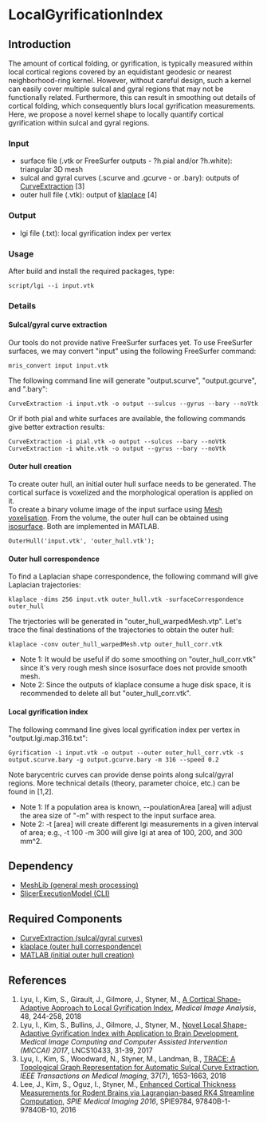# LocalGyrificationIndex

## Introduction
The amount of cortical folding, or gyrification, is typically measured within local cortical regions covered by an equidistant geodesic or nearest neighborhood-ring kernel. However, without careful design, such a kernel can easily cover multiple sulcal and gyral regions that may not be functionally related. Furthermore, this can result in smoothing out details of cortical folding, which consequently blurs local gyrification measurements. Here, we propose a novel kernel shape to locally quantify cortical gyrification within sulcal and gyral regions.
### Input
* surface file (.vtk or FreeSurfer outputs - ?h.pial and/or ?h.white): triangular 3D mesh
* sulcal and gyral curves (.scurve and .gcurve - or .bary): outputs of <a href="https://github.com/ilwoolyu/CurveExtraction">CurveExtraction</a> [3]
* outer hull file (.vtk): output of <a href="https://github.com/ilwoolyu/klaplace">klaplace</a> [4]
### Output
* lgi file (.txt): local gyrification index per vertex
### Usage
After build and install the required packages, type:
```
script/lgi --i input.vtk
```
### Details
#### Sulcal/gyral curve extraction
Our tools do not provide native FreeSurfer surfaces yet. To use FreeSurfer surfaces, we may convert "input" using the following FreeSurfer command:
```
mris_convert input input.vtk
```
The following command line will generate "output.scurve", "output.gcurve", and ".bary":<br />
```
CurveExtraction -i input.vtk -o output --sulcus --gyrus --bary --noVtk
```
Or if both pial and white surfaces are available, the following commands give better extraction results:<br />
```
CurveExtraction -i pial.vtk -o output --sulcus --bary --noVtk
CurveExtraction -i white.vtk -o output --gyrus --bary --noVtk
```
#### Outer hull creation
To create outer hull, an initial outer hull surface needs to be generated. The cortical surface is voxelized and the morphological operation is applied on it.<br />
To create a binary volume image of the input surface using <a href="https://www.mathworks.com/matlabcentral/fileexchange/27390-mesh-voxelisation">Mesh voxelisation</a>. From the volume, the outer hull can be obtained using <a href="https://www.mathworks.com/help/matlab/ref/isosurface.html">isosurface</a>. Both are implemented in MATLAB.<br />
```
OuterHull('input.vtk', 'outer_hull.vtk');
```
#### Outer hull correspondence
To find a Laplacian shape correspondence, the following command will give Laplacian trajectories:<br />
```
klaplace -dims 256 input.vtk outer_hull.vtk -surfaceCorrespondence outer_hull
```
The trjectories will be generated in "outer_hull_warpedMesh.vtp".
Let's trace the final destinations of the trajectories to obtain the outer hull:<br />
```
klaplace -conv outer_hull_warpedMesh.vtp outer_hull_corr.vtk
```
* Note 1: It would be useful if do some smoothing on "outer_hull_corr.vtk" since it's very rough mesh since isosurface does not provide smooth mesh.
* Note 2: Since the outputs of klaplace consume a huge disk space, it is recommended to delete all but "outer_hull_corr.vtk".<br />
#### Local gyrification index
The following command line gives local gyrification index per vertex in "output.lgi.map.316.txt":
```
Gyrification -i input.vtk -o output --outer outer_hull_corr.vtk -s output.scurve.bary -g output.gcurve.bary -m 316 --speed 0.2
```
Note barycentric curves can provide dense points along sulcal/gyral regions.
More technical details (theory, parameter choice, etc.) can be found in [1,2].<br />
* Note 1: If a population area is known, --poulationArea [area] will adjust the area size of "-m" with respect to the input surface area.
* Note 2: -t [area] will create different lgi measurements in a given interval of area; e.g., -t 100 -m 300 will give lgi at area of 100, 200, and 300 mm^2.
## Dependency
* <a href="https://github.com/ilwoolyu/MeshLib">MeshLib (general mesh processing)</a><br />
* <a href="https://github.com/Slicer/SlicerExecutionModel">SlicerExecutionModel (CLI)</a>

## Required Components
* <a href="https://github.com/ilwoolyu/CurveExtraction">CurveExtraction (sulcal/gyral curves)</a>
* <a href="https://github.com/ilwoolyu/klaplace">klaplace (outer hull correspondence)</a>
* <a href="https://www.mathworks.com/products/matlab.html">MATLAB (initial outer hull creation)</a>

## References
<ol>
<li>Lyu, I., Kim, S., Girault, J., Gilmore, J., Styner, M., <a href="https://doi.org/10.1016/j.media.2018.06.009">A Cortical Shape-Adaptive Approach to Local Gyrification Index</a>, <i>Medical Image Analysis</i>, 48, 244-258, 2018
<li>Lyu, I., Kim, S., Bullins, J., Gilmore, J., Styner, M., <a href="http://dx.doi.org/10.1007/978-3-319-66182-7_4">Novel Local Shape-Adaptive Gyrification Index with Application to Brain Development</a>, <i>Medical Image Computing and Computer Assisted Intervention (MICCAI) 2017</i>, LNCS10433, 31-39, 2017
<li>Lyu, I., Kim, S., Woodward, N., Styner, M., Landman, B., <a href="http://dx.doi.org/10.1109/TMI.2017.2787589">TRACE: A Topological Graph Representation for Automatic Sulcal Curve Extraction</a>, <i>IEEE Transactions on Medical Imaging</i>, 37(7), 1653-1663, 2018</li>
<li>Lee, J., Kim, S., Oguz, I., Styner, M., <a href="http://dx.doi.org/10.1117/12.2216420">Enhanced Cortical Thickness Measurements for Rodent Brains via Lagrangian-based RK4 Streamline Computation</a>, <i>SPIE Medical Imaging 2016</i>, SPIE9784, 97840B-1-97840B-10, 2016</li>
</ol>

